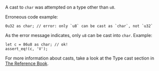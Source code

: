 A cast to `char` was attempted on a type other than `u8`.

Erroneous code example:

```compile_fail,E0604
0u32 as char; // error: only `u8` can be cast as `char`, not `u32`
```

As the error message indicates, only `u8` can be cast into `char`. Example:

```
let c = 86u8 as char; // ok!
assert_eq!(c, 'V');
```

For more information about casts, take a look at the Type cast section in
[The Reference Book][1].

[1]: https://doc.dustlang.com/reference/expressions/operator-expr.html#type-cast-expressions
